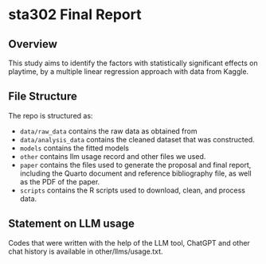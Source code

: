 # sta302 Final Report

## Overview
This study aims to identify the factors with statistically significant effects on playtime, by a multiple linear regression approach with data from Kaggle.

## File Structure

The repo is structured as:

-   `data/raw_data` contains the raw data as obtained from
-   `data/analysis_data` contains the cleaned dataset that was constructed.
-   `models` contains the fitted models
-   `other` contains llm usage record and other files we used.
-   `paper` contains the files used to generate the proposal and final report, including the Quarto document and reference bibliography file, as well as the PDF of the paper. 
-   `scripts` contains the R scripts used to download, clean, and process data.

## Statement on LLM usage

Codes that were written with the help of the LLM tool, ChatGPT and other chat history is available in other/llms/usage.txt.